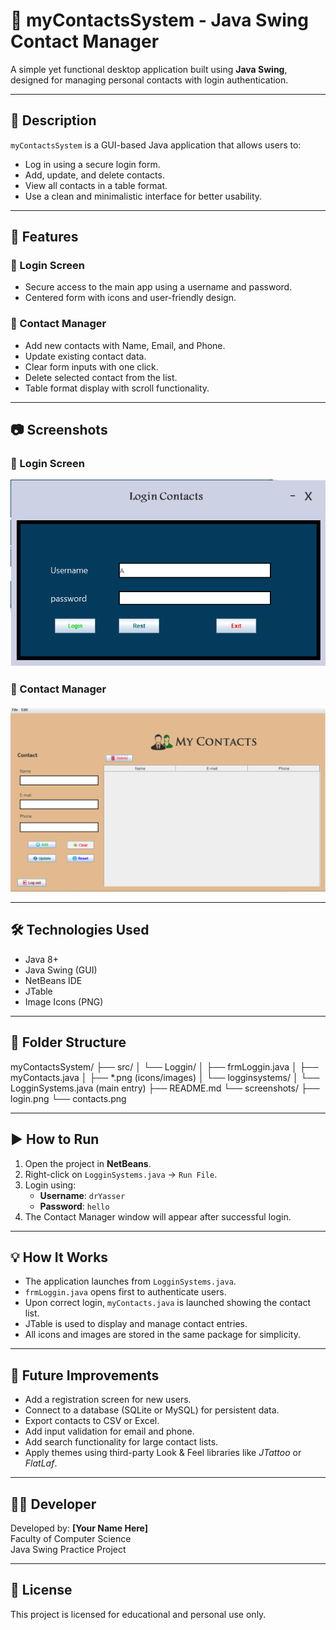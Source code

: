 # 📇 myContactsSystem - Java Swing Contact Manager

A simple yet functional desktop application built using **Java Swing**, designed for managing personal contacts with login authentication.

---

## 📌 Description

`myContactsSystem` is a GUI-based Java application that allows users to:

- Log in using a secure login form.
- Add, update, and delete contacts.
- View all contacts in a table format.
- Use a clean and minimalistic interface for better usability.

---

## 🎯 Features

### 🔐 Login Screen
- Secure access to the main app using a username and password.
- Centered form with icons and user-friendly design.

### 📇 Contact Manager
- Add new contacts with Name, Email, and Phone.
- Update existing contact data.
- Clear form inputs with one click.
- Delete selected contact from the list.
- Table format display with scroll functionality.

---

## 📷 Screenshots

### 🔐 Login Screen
![Login Screen](screenshots/login.png)

### 📇 Contact Manager
![Contact Manager](screenshots/contacts.png)

---

## 🛠️ Technologies Used

- Java 8+
- Java Swing (GUI)
- NetBeans IDE
- JTable
- Image Icons (PNG)

---

## 📁 Folder Structure

myContactsSystem/
├── src/
│ └── Loggin/
│ ├── frmLoggin.java
│ ├── myContacts.java
│ ├── *.png (icons/images)
│ └── logginsystems/
│ └── LogginSystems.java (main entry)
├── README.md
└── screenshots/
├── login.png
└── contacts.png

---

## ▶️ How to Run

1. Open the project in **NetBeans**.
2. Right-click on `LogginSystems.java` → `Run File`.
3. Login using:
   - **Username**: `drYasser`
   - **Password**: `hello`
4. The Contact Manager window will appear after successful login.

---

## 💡 How It Works

- The application launches from `LogginSystems.java`.
- `frmLoggin.java` opens first to authenticate users.
- Upon correct login, `myContacts.java` is launched showing the contact list.
- JTable is used to display and manage contact entries.
- All icons and images are stored in the same package for simplicity.

---

## 🚀 Future Improvements

- Add a registration screen for new users.
- Connect to a database (SQLite or MySQL) for persistent data.
- Export contacts to CSV or Excel.
- Add input validation for email and phone.
- Add search functionality for large contact lists.
- Apply themes using third-party Look & Feel libraries like *JTattoo* or *FlatLaf*.

---

## 👨‍💻 Developer

Developed by: **[Your Name Here]**  
Faculty of Computer Science  
Java Swing Practice Project

---

## 📜 License

This project is licensed for educational and personal use only.
